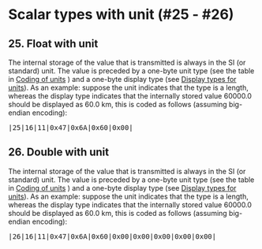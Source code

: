 # Scalar types with unit (#25 - #26)

## 25. Float with unit

The internal storage of the value that is transmitted is always in the SI (or standard) unit. The value is preceded by a one-byte unit type (see the table in [Coding of units](../coding-of-units) ) and a one-byte display type (see  [Display types for units](../display-types)). As an example: suppose the unit indicates that the type is a length, whereas the display type indicates that the internally stored value 60000.0 should be displayed as 60.0 km, this is coded as follows (assuming big-endian encoding):

<pre>
|25|16|11|0x47|0x6A|0x60|0x00|
</pre>


## 26. Double with unit

The internal storage of the value that is transmitted is always in the SI (or standard) unit. The value is preceded by a one-byte unit type (see the table in [Coding of units](../coding-of-units) ) and a one-byte display type (see  [Display types for units](../display-types)). As an example: suppose the unit indicates that the type is a length, whereas the display type indicates that the internally stored value 60000.0 should be displayed as 60.0 km, this is coded as follows (assuming big-endian encoding):

<pre>
|26|16|11|0x47|0x6A|0x60|0x00|0x00|0x00|0x00|0x00|
</pre>